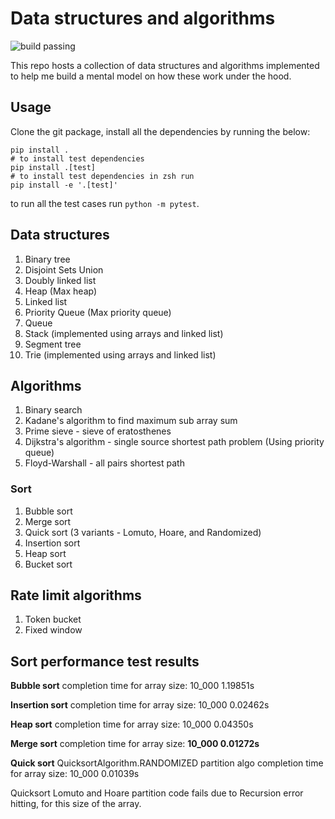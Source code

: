 Data structures and algorithms
==============================
![build passing](https://github.com/krispingal/DSA/actions/workflows/python-build.yml/badge.svg?event=push)

This repo hosts a collection of data structures and algorithms implemented 
to help me build a mental model on how these work under the hood.

## Usage
Clone the git package, install all the dependencies by running the below:
```
pip install .
# to install test dependencies
pip install .[test]
# to install test dependencies in zsh run
pip install -e '.[test]'
```

to run all the test cases run `python -m pytest`.

## Data structures
1. Binary tree
2. Disjoint Sets Union
3. Doubly linked list
2. Heap (Max heap)
1. Linked list
2. Priority Queue (Max priority queue)
1. Queue
1. Stack (implemented using arrays and linked list)
1. Segment tree
1. Trie (implemented using arrays and linked list)

## Algorithms
1. Binary search
1. Kadane's algorithm to find maximum sub array sum
1. Prime sieve - sieve of eratosthenes
1. Dijkstra's algorithm - single source shortest path problem (Using priority queue)
1. Floyd-Warshall - all pairs shortest path

### Sort
1. Bubble sort
2. Merge sort
3. Quick sort (3 variants - Lomuto, Hoare, and Randomized)
4. Insertion sort
5. Heap sort
6. Bucket sort

## Rate limit algorithms
1. Token bucket
2. Fixed window



## Sort performance test results
**Bubble sort** completion time for array size: 10_000 1.19851s

**Insertion sort** completion time for array size: 10_000 0.02462s

**Heap sort** completion time for array size: 10_000 0.04350s

**Merge sort** completion time for array size: **10_000 0.01272s**

**Quick sort** QuicksortAlgorithm.RANDOMIZED partition algo completion time for array size: 10_000 0.01039s

Quicksort Lomuto and Hoare partition code fails due to Recursion error hitting, for this size of the array.
